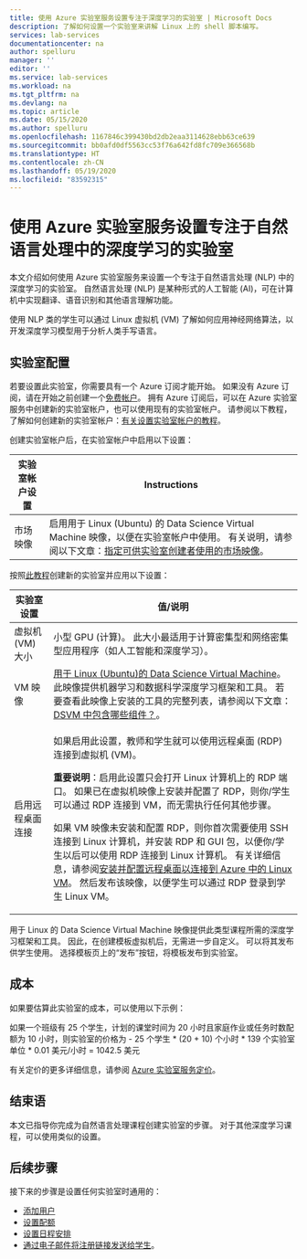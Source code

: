 ```yaml
---
title: 使用 Azure 实验室服务设置专注于深度学习的实验室 | Microsoft Docs
description: 了解如何设置一个实验室来讲解 Linux 上的 shell 脚本编写。
services: lab-services
documentationcenter: na
author: spelluru
manager: ''
editor: ''
ms.service: lab-services
ms.workload: na
ms.tgt_pltfrm: na
ms.devlang: na
ms.topic: article
ms.date: 05/15/2020
ms.author: spelluru
ms.openlocfilehash: 1167846c399430bd2db2eaa3114628ebb63ce639
ms.sourcegitcommit: bb0afd0df5563cc53f76a642fd8fc709e366568b
ms.translationtype: HT
ms.contentlocale: zh-CN
ms.lasthandoff: 05/19/2020
ms.locfileid: "83592315"
---
```

# <a name="set-up-a-lab-focused-on-deep-learning-in-natural-language-processing-using-azure-lab-services"></a>使用 Azure 实验室服务设置专注于自然语言处理中的深度学习的实验室
本文介绍如何使用 Azure 实验室服务来设置一个专注于自然语言处理 (NLP) 中的深度学习的实验室。 自然语言处理 (NLP) 是某种形式的人工智能 (AI)，可在计算机中实现翻译、语音识别和其他语言理解功能。  

使用 NLP 类的学生可以通过 Linux 虚拟机 (VM) 了解如何应用神经网络算法，以开发深度学习模型用于分析人类手写语言。 

## <a name="lab-configuration"></a>实验室配置
若要设置此实验室，你需要具有一个 Azure 订阅才能开始。 如果没有 Azure 订阅，请在开始之前创建一个[免费帐户](https://azure.microsoft.com/free/)。 拥有 Azure 订阅后，可以在 Azure 实验室服务中创建新的实验室帐户，也可以使用现有的实验室帐户。 请参阅以下教程，了解如何创建新的实验室帐户：[有关设置实验室帐户的教程](tutorial-setup-lab-account.md)。
 
创建实验室帐户后，在实验室帐户中启用以下设置： 

| 实验室帐户设置 | Instructions |
| ----------- | ------------ |  
| 市场映像 | 启用用于 Linux (Ubuntu) 的 Data Science Virtual Machine 映像，以便在实验室帐户中使用。  有关说明，请参阅以下文章：[指定可供实验室创建者使用的市场映像](specify-marketplace-images.md)。 | 

按照[此教程](tutorial-setup-classroom-lab.md)创建新的实验室并应用以下设置：

| 实验室设置 | 值/说明 | 
| ------------ | ------------------ |
| 虚拟机 (VM) 大小 | 小型 GPU (计算)。 此大小最适用于计算密集型和网络密集型应用程序（如人工智能和深度学习）。 |
| VM 映像 | [用于 Linux (Ubuntu)的 Data Science Virtual Machine](https://azuremarketplace.microsoft.com/marketplace/apps/microsoft-dsvm.ubuntu-1804)。 此映像提供机器学习和数据科学深度学习框架和工具。 若要查看此映像上安装的工具的完整列表，请参阅以下文章：[DSVM 中包含哪些组件？](../../machine-learning/data-science-virtual-machine/overview.md#whats-included-on-the-dsvm)。 |
| 启用远程桌面连接 | <p>如果启用此设置，教师和学生就可以使用远程桌面 (RDP) 连接到虚拟机 (VM)。</p><p>**重要说明**：启用此设置只会打开 Linux 计算机上的 RDP 端口。 如果已在虚拟机映像上安装并配置了 RDP，则你/学生可以通过 RDP 连接到 VM，而无需执行任何其他步骤。 <p>如果 VM 映像未安装和配置 RDP，则你首次需要使用 SSH 连接到 Linux 计算机，并安装 RDP 和 GUI 包，以便你/学生以后可以使用 RDP 连接到 Linux 计算机。 有关详细信息，请参阅[安装并配置远程桌面以连接到 Azure 中的 Linux VM](../../virtual-machines/linux/use-remote-desktop.md)。 然后发布该映像，以便学生可以通过 RDP 登录到学生 Linux VM。  |

用于 Linux 的 Data Science Virtual Machine 映像提供此类型课程所需的深度学习框架和工具。 因此，在创建模板虚拟机后，无需进一步自定义。 可以将其发布供学生使用。 选择模板页上的“发布”按钮，将模板发布到实验室。  

## <a name="cost"></a>成本
如果要估算此实验室的成本，可以使用以下示例： 

如果一个班级有 25 个学生，计划的课堂时间为 20 小时且家庭作业或任务时数配额为 10 小时，则实验室的价格为 - 25 个学生 * (20 + 10) 个小时 * 139 个实验室单位 * 0.01 美元/小时 = 1042.5 美元

有关定价的更多详细信息，请参阅 [Azure 实验室服务定价](https://azure.microsoft.com/pricing/details/lab-services/)。

## <a name="conclusion"></a>结束语
本文已指导你完成为自然语言处理课程创建实验室的步骤。 对于其他深度学习课程，可以使用类似的设置。

## <a name="next-steps"></a>后续步骤
接下来的步骤是设置任何实验室时通用的：

- [添加用户](tutorial-setup-classroom-lab.md#add-users-to-the-lab)
- [设置配额](how-to-configure-student-usage.md#set-quotas-for-users)
- [设置日程安排](tutorial-setup-classroom-lab.md#set-a-schedule-for-the-lab) 
- [通过电子邮件将注册链接发送给学生](how-to-configure-student-usage.md#send-invitations-to-users)。 

